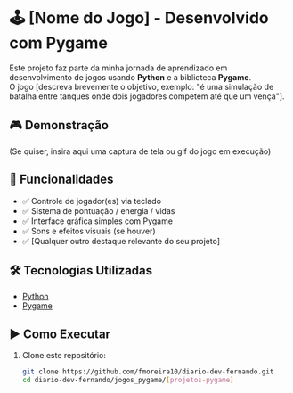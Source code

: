 # 🕹️ [Nome do Jogo] - Desenvolvido com Pygame

Este projeto faz parte da minha jornada de aprendizado em desenvolvimento de jogos usando **Python** e a biblioteca **Pygame**.  
O jogo [descreva brevemente o objetivo, exemplo: "é uma simulação de batalha entre tanques onde dois jogadores competem até que um vença"].

## 🎮 Demonstração

(Se quiser, insira aqui uma captura de tela ou gif do jogo em execução)

## 🚀 Funcionalidades

- ✅ Controle de jogador(es) via teclado
- ✅ Sistema de pontuação / energia / vidas
- ✅ Interface gráfica simples com Pygame
- ✅ Sons e efeitos visuais (se houver)
- ✅ [Qualquer outro destaque relevante do seu projeto]

## 🛠️ Tecnologias Utilizadas

- [Python](https://www.python.org/)
- [Pygame](https://www.pygame.org/)

## ▶️ Como Executar

1. Clone este repositório:
   ```bash
   git clone https://github.com/fmoreira10/diario-dev-fernando.git
   cd diario-dev-fernando/jogos_pygame/[projetos-pygame]
